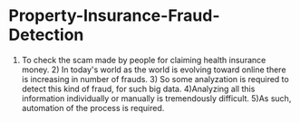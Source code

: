 # Property-Insurance-Fraud-Detection
1) To check the scam made by people for claiming health insurance money. 2) In today's world as the world is evolving toward online there is increasing in number of frauds. 3) So some analyzation is required to detect this kind of fraud, for such big data. 4)Analyzing all this information individually or manually is tremendously difficult. 5)As such, automation of the process is required.

